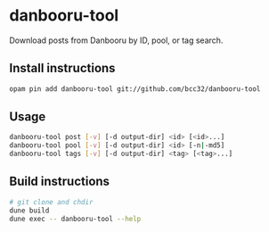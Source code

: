 # danbooru-tool

Download posts from Danbooru by ID, pool, or tag search.

## Install instructions

```sh
opam pin add danbooru-tool git://github.com/bcc32/danbooru-tool
```

## Usage

```sh
danbooru-tool post [-v] [-d output-dir] <id> [<id>...]
danbooru-tool pool [-v] [-d output-dir] <id> [-n|-md5]
danbooru-tool tags [-v] [-d output-dir] <tag> [<tag>...]
```

## Build instructions

```sh
# git clone and chdir
dune build
dune exec -- danbooru-tool --help
```
